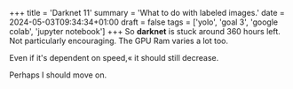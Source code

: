 +++
title = 'Darknet 11'
summary = 'What to do with labeled images.'
date = 2024-05-03T09:34:34+01:00
draft = false
tags = ['yolo', 'goal 3', 'google colab', 'jupyter notebook']
+++
So **darknet** is stuck around 360 hours left. Not particularly encouraging. The GPU Ram varies a lot too.

Even if it's dependent on speed,« it should still decrease.

Perhaps I should move on.
